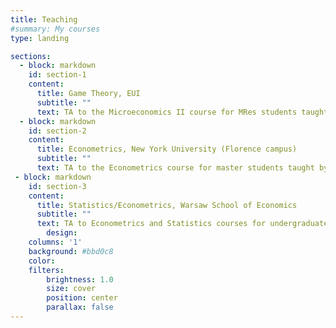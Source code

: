 ```yaml
---
title: Teaching
#summary: My courses
type: landing

sections:
  - block: markdown
    id: section-1
    content:
      title: Game Theory, EUI
      subtitle: ""
      text: TA to the Microeconomics II course for MRes students taught by David K. Levine
  - block: markdown
    id: section-2
    content:
      title: Econometrics, New York University (Florence campus)
      subtitle: ""
      text: TA to the Econometrics course for master students taught by Giampiero Gallo
 - block: markdown
    id: section-3
    content:
      title: Statistics/Econometrics, Warsaw School of Economics
      subtitle: ""
      text: TA to Econometrics and Statistics courses for undergraduate students
        design:
    columns: '1'
    background: #bbd0c8
    color:
    filters:
        brightness: 1.0
        size: cover
        position: center
        parallax: false
---
```

